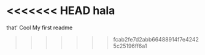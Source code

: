 <<<<<<< HEAD
hala
=======
that' Cool
My first readme 
>>>>>>> fcab2fe7d2abb66488914f7e42425c25196ff6a1
